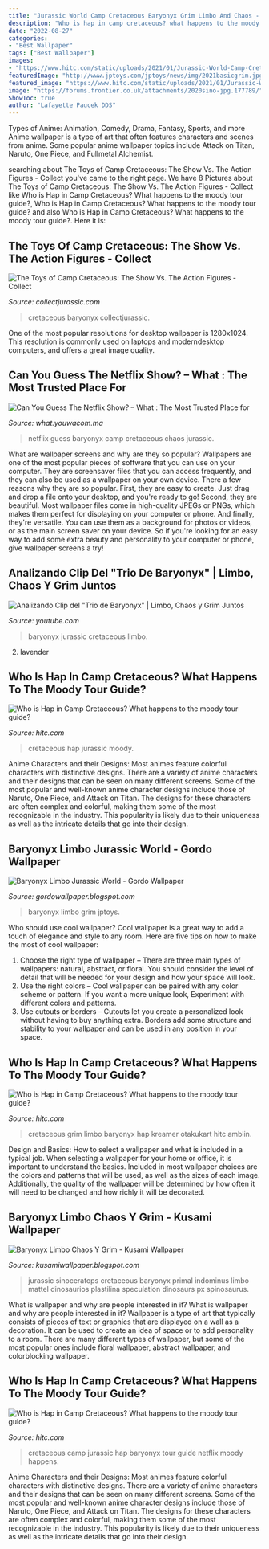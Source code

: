 ```yaml
---
title: "Jurassic World Camp Cretaceous Baryonyx Grim Limbo And Chaos - Can You Guess The Netflix Show? – What : The Most Trusted Place For"
description: "Who is hap in camp cretaceous? what happens to the moody tour guide?"
date: "2022-08-27"
categories:
- "Best Wallpaper"
tags: ["Best Wallpaper"]
images:
- "https://www.hitc.com/static/uploads/2021/01/Jurassic-World-Camp-Cretaceous-Baryonyx-med-1536x864.jpg"
featuredImage: "http://www.jptoys.com/jptoys/news/img/2021basicgrim.jpg"
featured_image: "https://www.hitc.com/static/uploads/2021/01/Jurassic-World-Camp-Cretaceous-Baryonyx-med-1536x864.jpg"
image: "https://forums.frontier.co.uk/attachments/2020sino-jpg.177789/"
ShowToc: true
author: "Lafayette Paucek DDS"
---
```



Types of Anime: Animation, Comedy, Drama, Fantasy, Sports, and more
Anime wallpaper is a type of art that often features characters and scenes from anime. Some popular anime wallpaper topics include Attack on Titan, Naruto, One Piece, and Fullmetal Alchemist.

	

		
searching about The Toys of Camp Cretaceous: The Show Vs. The Action Figures - Collect you've came to the right page. We have 8 Pictures about The Toys of Camp Cretaceous: The Show Vs. The Action Figures - Collect like Who is Hap in Camp Cretaceous? What happens to the moody tour guide?, Who is Hap in Camp Cretaceous? What happens to the moody tour guide? and also Who is Hap in Camp Cretaceous? What happens to the moody tour guide?. Here it is:
		
    
## The Toys Of Camp Cretaceous: The Show Vs. The Action Figures - Collect

<img loading=lazy src="https://www.collectjurassic.com/wp-content/uploads/2020/09/The-Toys-of-Jurassic-World-Camp-Cretaceous-_-collectjurassic.com-12-38-screenshot.png" onerror="this.onerror=null;this.src='https://tse3.mm.bing.net/th?id=OIP.WeBuKXwr3bCk1WelRaLk8QHaEK&amp;pid=15.1';" alt="The Toys of Camp Cretaceous: The Show Vs. The Action Figures - Collect">

_Source: collectjurassic.com_

>cretaceous baryonyx collectjurassic. 

	

One of the most popular resolutions for desktop wallpaper is 1280x1024. This resolution is commonly used on laptops and moderndesktop computers, and offers a great image quality.

    
## Can You Guess The Netflix Show? – What : The Most Trusted Place For

<img loading=lazy src="https://controlroom.jurassicoutpost.com/app/uploads/2020/02/Baryonyx-Chaos-Mini-1.jpg" onerror="this.onerror=null;this.src='https://tse2.mm.bing.net/th?id=OIP.vzZKpFcHOHF-eTLTaBobIwHaEp&amp;pid=15.1';" alt="Can You Guess The Netflix Show? – What : The Most Trusted Place for">

_Source: what.youwacom.ma_

>netflix guess baryonyx camp cretaceous chaos jurassic. 

	

What are wallpaper screens and why are they so popular?
Wallpapers are one of the most popular pieces of software that you can use on your computer. They are screensaver files that you can access frequently, and they can also be used as a wallpaper on your own device. There a few reasons why they are so popular. First, they are easy to create. Just drag and drop a file onto your desktop, and you're ready to go! Second, they are beautiful. Most wallpaper files come in high-quality JPEGs or PNGs, which makes them perfect for displaying on your computer or phone. And finally, they're versatile. You can use them as a background for photos or videos, or as the main screen saver on your device. So if you're looking for an easy way to add some extra beauty and personality to your computer or phone, give wallpaper screens a try!

    
## Analizando Clip Del &quot;Trio De Baryonyx&quot; | Limbo, Chaos Y Grim Juntos

<img loading=lazy src="https://i.ytimg.com/vi/CElzkctKfmA/maxresdefault.jpg" onerror="this.onerror=null;this.src='https://tse2.mm.bing.net/th?id=OIP.dYkTS3eLwgWVZBiIP2l68QHaEK&amp;pid=15.1';" alt="Analizando Clip del &quot;Trio de Baryonyx&quot; | Limbo, Chaos y Grim Juntos">

_Source: youtube.com_

>baryonyx jurassic cretaceous limbo. 

	

2. lavender 

    
## Who Is Hap In Camp Cretaceous? What Happens To The Moody Tour Guide?

<img loading=lazy src="https://www.hitc.com/static/uploads/2021/01/Screenshot-504.png" onerror="this.onerror=null;this.src='https://tse2.mm.bing.net/th?id=OIP.6EuLGyUQ5HvQytsRa2muOAHaED&amp;pid=15.1';" alt="Who is Hap in Camp Cretaceous? What happens to the moody tour guide?">

_Source: hitc.com_

>cretaceous hap jurassic moody. 

	

Anime Characters and their Designs: Most animes feature colorful characters with distinctive designs.
There are a variety of anime characters and their designs that can be seen on many different screens. Some of the most popular and well-known anime character designs include those of Naruto, One Piece, and Attack on Titan. The designs for these characters are often complex and colorful, making them some of the most recognizable in the industry. This popularity is likely due to their uniqueness as well as the intricate details that go into their design.

    
## Baryonyx Limbo Jurassic World - Gordo Wallpaper

<img loading=lazy src="http://www.jptoys.com/jptoys/news/img/2021basicgrim.jpg" onerror="this.onerror=null;this.src='https://tse1.mm.bing.net/th?id=OIP.Jx8x_YpEQcvtHrFEtbz6hAHaFr&amp;pid=15.1';" alt="Baryonyx Limbo Jurassic World - Gordo Wallpaper">

_Source: gordowallpaper.blogspot.com_

>baryonyx limbo grim jptoys. 

	

Who should use cool wallpaper?
Cool wallpaper is a great way to add a touch of elegance and style to any room. Here are five tips on how to make the most of cool wallpaper: 
1) Choose the right type of wallpaper – There are three main types of wallpapers: natural, abstract, or floral. You should consider the level of detail that will be needed for your design and how your space will look. 
2) Use the right colors – Cool wallpaper can be paired with any color scheme or pattern. If you want a more unique look, Experiment with different colors and patterns. 
3) Use cutouts or borders – Cutouts let you create a personalized look without having to buy anything extra. Borders add some structure and stability to your wallpaper and can be used in any position in your space.

    
## Who Is Hap In Camp Cretaceous? What Happens To The Moody Tour Guide?

<img loading=lazy src="https://www.hitc.com/static/uploads/2021/01/Jurassic-World-Camp-Cretaceous-Baryonyx-med-1536x864.jpg" onerror="this.onerror=null;this.src='https://tse1.mm.bing.net/th?id=OIP.9FImw82zrl0SKJlo7s7aNAHaEK&amp;pid=15.1';" alt="Who is Hap in Camp Cretaceous? What happens to the moody tour guide?">

_Source: hitc.com_

>cretaceous grim limbo baryonyx hap kreamer otakukart hitc amblin. 

	

Design and Basics: How to select a wallpaper and what is included in a typical job.
When selecting a wallpaper for your home or office, it is important to understand the basics. Included in most wallpaper choices are the colors and patterns that will be used, as well as the sizes of each image. Additionally, the quality of the wallpaper will be determined by how often it will need to be changed and how richly it will be decorated.

    
## Baryonyx Limbo Chaos Y Grim - Kusami Wallpaper

<img loading=lazy src="https://forums.frontier.co.uk/attachments/2020sino-jpg.177789/" onerror="this.onerror=null;this.src='https://tse1.mm.bing.net/th?id=OIP.fPHBQiFznncWJCNV2JYnYwHaEr&amp;pid=15.1';" alt="Baryonyx Limbo Chaos Y Grim - Kusami Wallpaper">

_Source: kusamiwallpaper.blogspot.com_

>jurassic sinoceratops cretaceous baryonyx primal indominus limbo mattel dinosaurios plastilina speculation dinosaurs px spinosaurus. 

	

What is wallpaper and why are people interested in it?
What is wallpaper and why are people interested in it?
Wallpaper is a type of art that typically consists of pieces of text or graphics that are displayed on a wall as a decoration. It can be used to create an idea of space or to add personality to a room. There are many different types of wallpaper, but some of the most popular ones include floral wallpaper, abstract wallpaper, and colorblocking wallpaper.

    
## Who Is Hap In Camp Cretaceous? What Happens To The Moody Tour Guide?

<img loading=lazy src="https://www.hitc.com/static/uploads/2021/01/Jurassic-World-Camp-Cretaceous-Baryonyx-med-1024x576.jpg" onerror="this.onerror=null;this.src='https://tse4.mm.bing.net/th?id=OIP.zVnulhomZrv9-8z1a7xbQQHaEK&amp;pid=15.1';" alt="Who is Hap in Camp Cretaceous? What happens to the moody tour guide?">

_Source: hitc.com_

>cretaceous camp jurassic hap baryonyx tour guide netflix moody happens. 

	

Anime Characters and their Designs: Most animes feature colorful characters with distinctive designs.
There are a variety of anime characters and their designs that can be seen on many different screens. Some of the most popular and well-known anime character designs include those of Naruto, One Piece, and Attack on Titan. The designs for these characters are often complex and colorful, making them some of the most recognizable in the industry. This popularity is likely due to their uniqueness as well as the intricate details that go into their design.


